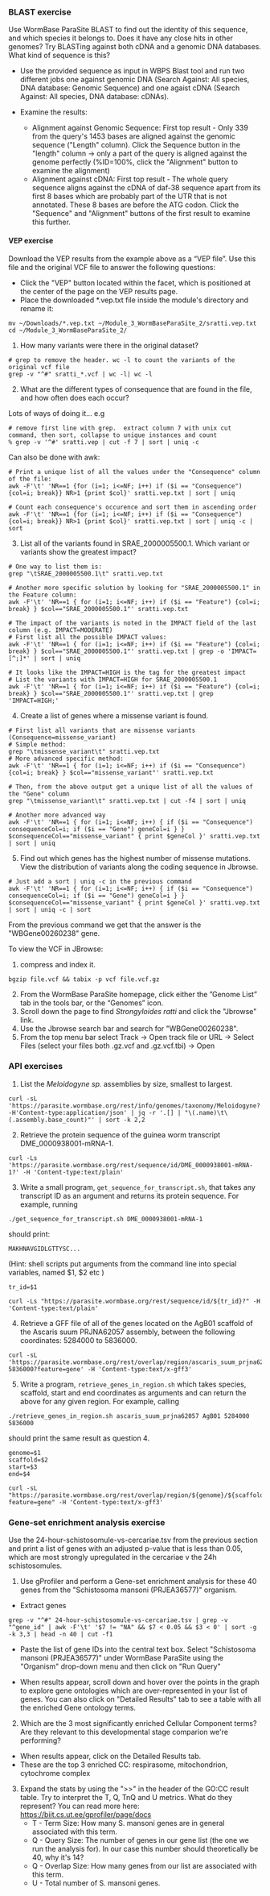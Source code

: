 
### BLAST exercise <a name="blast_exercise"></a>

Use WormBase ParaSite BLAST to find out the identity of this sequence, and which species it belongs to. Does it have any close hits in other genomes? Try BLASTing against both cDNA and a genomic DNA databases. What kind of sequence is this?

- Use the provided sequence as input in WBPS Blast tool and run two different jobs one against genomic DNA (Search Against: All species, DNA database: Genomic Sequence) and one agaist cDNA (Search Against: All species, DNA database: cDNAs).

- Examine the results:
    - Alignment against Genomic Sequence: First top result - Only 339 from the query's 1453 bases are aligned against the genomic sequence ("Length" column). Click the Sequence button in the "length" column -> only a part of the query is aligned against the genome perfectly (%ID=100%, click the "Alignment" button to examine the alignment)
    - Alignment against cDNA: First top result - The whole query sequence aligns against the cDNA of daf-38 sequence apart from its first 8 bases which are probably part of the UTR that is not annotated. These 8 bases are before the ATG codon. Click the "Sequence" and "Alignment" buttons of the first result to examine this further. 


#### VEP exercise <a name="vep_exercise"></a>

Download the VEP results from the example above as a “VEP file”. Use this file and the original VCF file to answer the following questions:

- Click the "VEP" button located within the facet, which is positioned at the center of the page on the VEP results page.
- Place the downloaded *.vep.txt file inside the module's directory and rename it:
```
mv ~/Downloads/*.vep.txt ~/Module_3_WormBaseParaSite_2/sratti.vep.txt
cd ~/Module_3_WormBaseParaSite_2/
```
1. How many variants were there in the original dataset?
```
# grep to remove the header. wc -l to count the variants of the original vcf file
grep -v "^#" sratti_*.vcf | wc -l| wc -l
```

2. What are the different types of consequence that are found in the file, and how often does each occur?

Lots of ways of doing it...
e.g
```
# remove first line with grep.  extract column 7 with unix cut command, then sort, collapse to unique instances and count
% grep -v '^#' sratti.vep | cut -f 7 | sort | uniq -c
```
Can also be done with awk:
```
# Print a unique list of all the values under the "Consequence" column of the file:
awk -F'\t' 'NR==1 {for (i=1; i<=NF; i++) if ($i == "Consequence") {col=i; break}} NR>1 {print $col}' sratti.vep.txt | sort | uniq

# Count each consequence's occurence and sort them in ascending order
awk -F'\t' 'NR==1 {for (i=1; i<=NF; i++) if ($i == "Consequence") {col=i; break}} NR>1 {print $col}' sratti.vep.txt | sort | uniq -c | sort
```
3. List all of the variants found in SRAE_2000005500.1.  Which variant or variants show the greatest impact?
```
# One way to list them is:
grep "\tSRAE_2000005500.1\t" sratti.vep.txt

# Another more specific solution by looking for "SRAE_2000005500.1" in the Feature column:
awk -F'\t' 'NR==1 { for (i=1; i<=NF; i++) if ($i == "Feature") {col=i; break} } $col=="SRAE_2000005500.1"' sratti.vep.txt

# The impact of the variants is noted in the IMPACT field of the last column (e.g. IMPACT=MODERATE)
# First list all the possible IMPACT values:
awk -F'\t' 'NR==1 { for (i=1; i<=NF; i++) if ($i == "Feature") {col=i; break} } $col=="SRAE_2000005500.1"' sratti.vep.txt | grep -o 'IMPACT=[^;]*' | sort | uniq

# It looks like the IMPACT=HIGH is the tag for the greatest impact
# List the variants with IMPACT=HIGH for SRAE_2000005500.1
awk -F'\t' 'NR==1 { for (i=1; i<=NF; i++) if ($i == "Feature") {col=i; break} } $col=="SRAE_2000005500.1"' sratti.vep.txt | grep 'IMPACT=HIGH;'
```


4. Create a list of genes where a missense variant is found.
```
# First list all variants that are missense variants (Consequence=missense_variant)
# Simple method:
grep "\tmissense_variant\t" sratti.vep.txt
# More advanced specific method:
awk -F'\t' 'NR==1 { for (i=1; i<=NF; i++) if ($i == "Consequence") {col=i; break} } $col=="missense_variant"' sratti.vep.txt 

# Then, from the above output get a unique list of all the values of the "Gene" column
grep "\tmissense_variant\t" sratti.vep.txt | cut -f4 | sort | uniq

# Another more advanced way
awk -F'\t' 'NR==1 { for (i=1; i<=NF; i++) { if ($i == "Consequence") consequenceCol=i; if ($i == "Gene") geneCol=i } } $consequenceCol=="missense_variant" { print $geneCol }' sratti.vep.txt | sort | uniq
```  

5. Find out which genes has the highest number of missense mutations.  View the distribution of variants along the coding sequence in Jbrowse.
```
# Just add a sort | uniq -c in the previous command
awk -F'\t' 'NR==1 { for (i=1; i<=NF; i++) { if ($i == "Consequence") consequenceCol=i; if ($i == "Gene") geneCol=i } } $consequenceCol=="missense_variant" { print $geneCol }' sratti.vep.txt | sort | uniq -c | sort
```
From the previous command we get that the answer is the "WBGene00260238" gene.

To view the VCF in JBrowse:
1. compress and index it.
```
bgzip file.vcf && tabix -p vcf file.vcf.gz
```
2. From the WormBase ParaSite homepage, click either the ”Genome List” tab in the tools bar, or the “Genomes” icon.
3. Scroll down the page to find _Strongyloides ratti_ and click the "Jbrowse" link.
4. Use the Jbrowse search bar and search for "WBGene00260238".
5. From the top menu bar select Track -> Open track file or URL -> Select Files (select your files both .gz.vcf and .gz.vcf.tbi) -> Open


### API exercises



1. List the _Meloidogyne sp._ assemblies by size, smallest to largest.
```
curl -sL 'https://parasite.wormbase.org/rest/info/genomes/taxonomy/Meloidogyne?' -H'Content-type:application/json' | jq -r '.[] | "\(.name)\t\(.assembly.base_count)"' | sort -k 2,2
```
2. Retrieve the protein sequence of the guinea worm transcript DME_0000938001-mRNA-1.
```
curl -Ls 'https://parasite.wormbase.org/rest/sequence/id/DME_0000938001-mRNA-1?' -H 'Content-type:text/plain'
```
3. Write a small program, `get_sequence_for_transcript.sh`, that takes any transcript ID as an argument and returns its protein sequence. For example, running

```
./get_sequence_for_transcript.sh DME_0000938001-mRNA-1
```    
should print:
```
MAKHNAVGIDLGTTYSC...
```
(Hint: shell scripts put arguments from the command line into special variables, named $1, $2 etc )
```
tr_id=$1

curl -Ls "https://parasite.wormbase.org/rest/sequence/id/${tr_id}?" -H 'Content-type:text/plain'
```

4. Retrieve a GFF file of all of the genes located on the AgB01 scaffold of the Ascaris suum PRJNA62057 assembly, between the following coordinates: 5284000 to 5836000.
```
curl -sL 'https://parasite.wormbase.org/rest/overlap/region/ascaris_suum_prjna62057/AgB01:5284000-5836000?feature=gene' -H 'Content-type:text/x-gff3'
```

5. Write a program, `retrieve_genes_in_region.sh` which takes species, scaffold, start and end coordinates as arguments and can return the above for any given region. For example, calling

```
./retrieve_genes_in_region.sh ascaris_suum_prjna62057 AgB01 5284000 5836000
```
should print the same result as question 4.

```
genome=$1
scaffold=$2
start=$3
end=$4

curl -sL "https://parasite.wormbase.org/rest/overlap/region/${genome}/${scaffold}:${start}-${end}?feature=gene" -H 'Content-type:text/x-gff3'
```

### Gene-set enrichment analysis exercise

Use the 24-hour-schistosomule-vs-cercariae.tsv from the previous section and print a list of genes with an adjusted p-value that is less than 0.05, which are most strongly upregulated in the cercariae v the 24h schistosomules.

1. Use gProfiler and perform a Gene-set enrichment analysis for these 40 genes from the "Schistosoma mansoni (PRJEA36577)" organism.
- Extract genes
```
grep -v "^#" 24-hour-schistosomule-vs-cercariae.tsv | grep -v "^gene_id" | awk -F'\t' '$7 != "NA" && $7 < 0.05 && $3 < 0' | sort -g -k 3,3 | head -n 40 | cut -f1
```
-  Paste the list of gene IDs into the central text box. Select "Schistosoma mansoni (PRJEA36577)" under WormBase ParaSite using the "Organism" drop-down menu and then click on "Run Query"

- When results appear, scroll down and hover over the points in the graph to explore gene ontologies which are over-represented in your list of genes. You can also click on "Detailed Results" tab to see a table with all the enriched Gene ontology terms.

2. Which are the 3 most significantly enriched Cellular Component terms? Are they relevant to this developmental stage comparion we're performing?
- When results appear, click on the Detailed Results tab.
- These are the top 3 enriched CC: respirasome, mitochondrion, cytochrome complex

3. Expand the stats by using the ">>" in the header of the GO:CC result table. Try to interpret the T, Q, TnQ and U metrics. What do they represent?
You can read more here: https://biit.cs.ut.ee/gprofiler/page/docs
    * T - Term Size: How many S. mansoni genes are in general associated with this term.
    * Q - Query Size: The number of genes in our gene list (the one we run the analysis for). In our case this number should theoretically be 40, why it's 14?
    * Q - Overlap Size: How many genes from our list are associated with this term.
    * U - Total number of S. mansoni genes.
